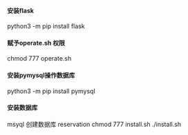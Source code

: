 #### 安装flask
python3 -m pip install flask

#### 赋予operate.sh 权限
chmod 777 operate.sh

#### 安装pymysql操作数据库
python3 -m pip install pymysql

#### 安装数据库
msyql 创建数据库 reservation
chmod 777 install.sh
./install.sh